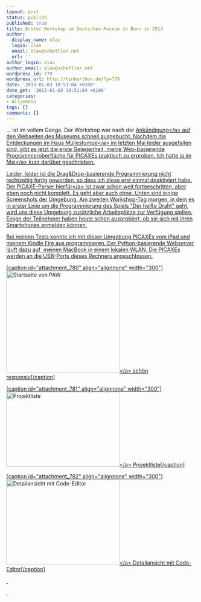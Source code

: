 ```yaml
---
layout: post
status: publish
published: true
title: Erster Workshop im Deutschen Museum in Bonn in 2013
author:
  display_name: olav
  login: olav
  email: olav@schettler.net
  url: ''
author_login: olav
author_email: olav@schettler.net
wordpress_id: 779
wordpress_url: http://tinkerthon.de/?p=779
date: '2013-01-03 19:51:04 +0100'
date_gmt: '2013-01-03 18:51:04 +0100'
categories:
- Allgemein
tags: []
comments: []
---
```

<p>... ist im vollem Gange. Der Workshop war nach der <a href="http:&#47;&#47;www.deutsches-museum.de&#47;bonn&#47;information&#47;fuer-kinder-und-schulen&#47;die-kleine-eule-pfiffikus&#47;workshops&#47;der-heisse-draht&#47;">Ank&uuml;ndigung<&#47;a> auf den Webseiten des Museums schnell ausgebucht. Nachdem die Entdeckungen im <a href="http:&#47;&#47;muellestumpe.de&#47;">Haus M&uuml;llestumpe<&#47;a> im letzten Mai leider ausgefallen sind, gibt es jetzt die erste Gelegenheit, meine Web-basierende Programmieroberfl&auml;che f&uuml;r PICAXEs praktisch zu erproben. Ich hatte ja <a title="Ank&uuml;ndigung von PAW, der Web-basierenden Programmierumgebung f&uuml;r PICAXE" href="http:&#47;&#47;tinkerthon.de&#47;2012&#47;05&#47;web-basierender-editor-fur-picaxe-programme&#47;">im Mai<&#47;a> kurz dar&uuml;ber geschrieben.</p>
<p>Leider, leider ist die Drag&amp;Drop-basierende Programmierung nicht rechtzeitig fertig geworden, so dass ich diese erst einmal deaktiviert habe. Der <a title="OpenSource-Programmierumgebung f&uuml;r PICAXE, basierend auf den offiziellen PICAXE-Compilern" href="http:&#47;&#47;schettler.net&#47;fossil&#47;paw">PICAXE-Parser hierf&uuml;r<&#47;a> ist zwar schon weit fortgeschritten, aber eben noch nicht komplett. Es geht aber auch ohne. Unten sind einige Screenshots der Umgebung. Am zweiten Workshop-Tag morgen, in dem es in erster Linie um die Programmierung des Spiels "Der hei&szlig;e Draht" geht, wird uns diese Umgebung zus&auml;tzliche Arbeitspl&auml;tze zur Verf&uuml;gung stellen. Einige der Teilnehmer haben heute schon ausprobiert, ob sie sich mit ihren Smartphones anmelden k&ouml;nnen.</p>
<p>Bei meinen Tests konnte ich mit dieser Umgebung PICAXEs vom iPad und meinem Kindle Fire aus programmieren. Der Python-basierende Webserver l&auml;uft dazu auf &nbsp;meinen MacBook in einem lokalen WLAN. Die PICAXEs werden an die USB-Ports dieses Rechners angeschlossen.</p>
<p>[caption id="attachment_780" align="alignnone" width="300"]<a href="http:&#47;&#47;tinkerthon.de&#47;2013&#47;01&#47;erster-workshop-im-deutschen-museum-bonn-2013&#47;03-01-13_19_12-vollbild-3&#47;" rel="attachment wp-att-780"><img class="size-medium wp-image-780" alt="Startseite von PAW" src="http:&#47;&#47;tinkerthon.de&#47;wp-content&#47;uploads&#47;2013&#47;01&#47;03.01.13_19_12-Vollbild-3-300x270.png" width="300" height="270" &#47;><&#47;a> sch&ouml;n responsiv[&#47;caption]</p>
<p>[caption id="attachment_781" align="alignnone" width="300"]<a href="http:&#47;&#47;tinkerthon.de&#47;2013&#47;01&#47;erster-workshop-im-deutschen-museum-bonn-2013&#47;03-01-13_19_48-bildschirmkopie&#47;" rel="attachment wp-att-781"><img class="size-medium wp-image-781" alt="Projektliste" src="http:&#47;&#47;tinkerthon.de&#47;wp-content&#47;uploads&#47;2013&#47;01&#47;03.01.13_19_48-Bildschirmkopie-300x198.png" width="300" height="198" &#47;><&#47;a> Projektliste[&#47;caption]</p>
<p>[caption id="attachment_782" align="alignnone" width="300"]<a href="http:&#47;&#47;tinkerthon.de&#47;2013&#47;01&#47;erster-workshop-im-deutschen-museum-bonn-2013&#47;03-01-13_19_49-vollbild-3&#47;" rel="attachment wp-att-782"><img class="size-medium wp-image-782" alt="Detailansicht mit Code-Editor" src="http:&#47;&#47;tinkerthon.de&#47;wp-content&#47;uploads&#47;2013&#47;01&#47;03.01.13_19_49-Vollbild-3-300x226.png" width="300" height="226" &#47;><&#47;a> Detailansicht mit Code-Editor[&#47;caption]</p>
<p>&nbsp;</p>
<p>&nbsp;</p>
